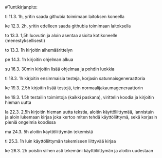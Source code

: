 #Tuntikirjanpito: 

ti 11.3. 1h, yritin saada githubia toimimaan laitoksen koneella 

ke 12.3. 2h, yritin edelleen saada githubia toimimaan laitoksella

to 13.3. 1,5h luovutin ja aloin asentaa asioita kotikoneelle (menestyksellisesti)

to 13.3. 1h kirjoitin aihemäärittelyn

pe 14.3. 1h kirjoitin ohjelman alkua

su 16.3. 30min kirjoitin lisää ohjelmaa ja pohdin luokkia

ti 18.3. 1h kirjoitin ensimmaisia testeja, korjasin satunnaisgeneraattoria

ke 19.3. 2.5h kirjoitin lisää testejä, tein normaalijakaumageneraattorin

ke 19.3. 1.5h testailin toimintoja (kaikki paskana), virittelin koodia ja kirjoitin hieman uutta

la 22.3. 2,5h kirjoitin hieman uutta tekstia, aloitin käyttöliittymää, lannistuin ja aloin lukemaan kirjaa joka kertoo miten tehdä käyttöliittymä, sekä korjasin pieniä ongelmia koodissa

ma 24.3. 5h aloitin käyttöliittymän tekemistä

ti 25.3. 1h luin käyttöliittymän tekemiseen liittyvää kirjaa

ke 26.3. 2h poistin siihen asti tekemäni käyttöliittymän ja aloitin uudestaan
